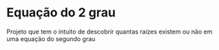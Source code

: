 # Equação do 2 grau
Projeto que tem o intuito de descobrir quantas raízes existem ou não em uma equação 
do segundo grau

